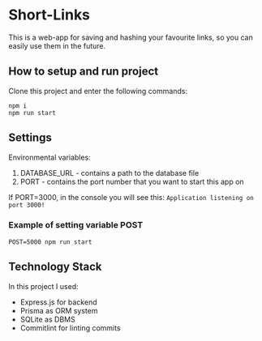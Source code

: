 # Short-Links
This is a web-app for saving and hashing your favourite links, so you can easily use them in the future.
## How to setup and run project
Clone this project and enter the following commands: 
```
npm i
npm run start
```
## Settings
Environmental variables:
  1. DATABASE_URL - contains a path to the database file
  2. PORT - contains the port number that you want to start this app on

If PORT=3000, in the console you will see this: `Application listening on port 3000!`
### Example of setting variable POST
```
POST=5000 npm run start
```
## Technology Stack
In this project I used:
  + Express.js for backend
  + Prisma as ORM system
  + SQLite as DBMS
  + Commitlint for linting commits
